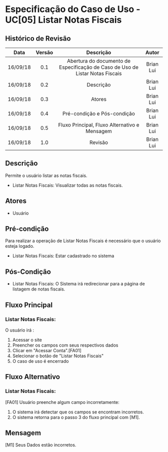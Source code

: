# Especificação do Caso de Uso - UC[05] Listar Notas Fiscais

## Histórico de Revisão
| Data | Versão | Descrição | Autor |
|:----:|:------:|:---------:|:-----:|
| 16/09/18 | 0.1 | Abertura do documento de Especificação de Caso de Uso de Listar Notas Fiscais | Brian Lui |
| 16/09/18 | 0.2 | Descrição | Brian Lui |
| 16/09/18 | 0.3 | Atores | Brian Lui |
| 16/09/18 | 0.4 | Pré-condição e Pós-condição | Brian Lui |
| 16/09/18 | 0.5 | Fluxo Principal, Fluxo Alternativo e Mensagem | Brian Lui |
| 16/09/18 | 1.0 | Revisão | Brian Lui |

## Descrição
Permite o usuário listar as notas fiscais.
* Listar Notas Fiscais: Visualizar todas as notas fiscais.

## Atores 
* Usuário

## Pré-condição
Para realizar a operação de Listar Notas Fiscais é necessário que o usuário esteja logado.
* Listar Notas Fiscais: Estar cadastrado no sistema

## Pós-Condição
* Listar Notas Fiscais: O Sistema irá redirecionar para a página de listagem de notas fiscais.

## Fluxo Principal
### Listar Notas Fiscais:
O usuário irá :
1. Acessar o site
2. Preencher os campos com seus respectivos dados
3. Clicar em "Acessar Conta".[FA01]
4. Selecionar o botão de "Listar Notas Fiscais"
5. O caso de uso é encerrado

## Fluxo Alternativo
### Listar Notas Fiscais:
[FA01] Usuário preenche algum campo incorretamente:
1. O sistema irá detectar que os campos se encontram incorretos.
2. O sistema retorna para o passo 3 do fluxo principal com [M1].

## Mensagem
[M1] Seus Dados estão incorretos.
